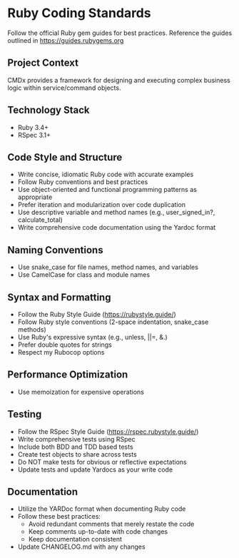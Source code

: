 # Ruby Coding Standards

Follow the official Ruby gem guides for best practices.
Reference the guides outlined in https://guides.rubygems.org

## Project Context
CMDx provides a framework for designing and executing complex
business logic within service/command objects.

## Technology Stack
- Ruby 3.4+
- RSpec 3.1+

## Code Style and Structure
- Write concise, idiomatic Ruby code with accurate examples
- Follow Ruby conventions and best practices
- Use object-oriented and functional programming patterns as appropriate
- Prefer iteration and modularization over code duplication
- Use descriptive variable and method names (e.g., user_signed_in?, calculate_total)
- Write comprehensive code documentation using the Yardoc format

## Naming Conventions
- Use snake_case for file names, method names, and variables
- Use CamelCase for class and module names

## Syntax and Formatting
- Follow the Ruby Style Guide (https://rubystyle.guide/)
- Follow Ruby style conventions (2-space indentation, snake_case methods)
- Use Ruby's expressive syntax (e.g., unless, ||=, &.)
- Prefer double quotes for strings
- Respect my Rubocop options

## Performance Optimization
- Use memoization for expensive operations

## Testing
- Follow the RSpec Style Guide (https://rspec.rubystyle.guide/)
- Write comprehensive tests using RSpec
- Include both BDD and TDD based tests
- Create test objects to share across tests
- Do NOT make tests for obvious or reflective expectations
- Update tests and update Yardocs as your write code

## Documentation
- Utilize the YARDoc format when documenting Ruby code
- Follow these best practices:
  - Avoid redundant comments that merely restate the code
  - Keep comments up-to-date with code changes
  - Keep documentation consistent
- Update CHANGELOG.md with any changes
